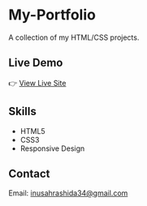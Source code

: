 # My-Portfolio 
A collection of my HTML/CSS projects.  

## Live Demo  
👉 [View Live Site](https://rashida-cyber.github.io/My-Portfolio/)  

## Skills  
- HTML5  
- CSS3  
- Responsive Design  

## Contact  
Email: inusahrashida34@gmail.com  
